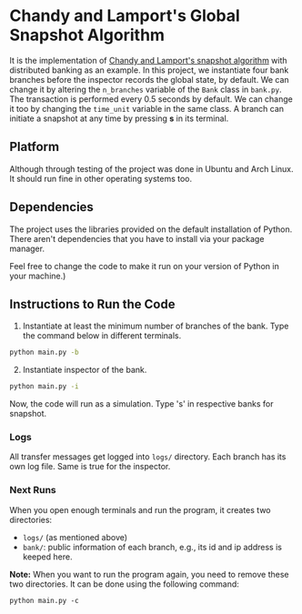 # Chandy and Lamport's Global Snapshot Algorithm

It is the implementation of [Chandy and Lamport's snapshot algorithm](https://lamport.azurewebsites.net/pubs/chandy.pdf) with distributed banking as an example.
In this project, we instantiate four bank branches before the inspector records the global state, by default.
We can change it by altering the `n_branches` variable of the `Bank` class in `bank.py`.
The transaction is performed every 0.5 seconds by default. We can change it too by changing the `time_unit` variable in the same class.
A branch can initiate a snapshot at any time by pressing **s** in its terminal.

## Platform
Although through testing of the project was done in Ubuntu and Arch Linux. It should run fine in other operating systems too.

## Dependencies

The project uses the libraries provided on the default installation of Python.
There aren't dependencies that you have to install via your package manager.
<!-- However, using the `Literal` type from the `typing` module makes the minimum supported version of Python 3.8.-->
Feel free to change the code to make it run on your version of Python in your machine.)

## Instructions to Run the Code

1. Instantiate at least the minimum number of branches of the bank.
Type the command below in different terminals.

```sh
python main.py -b
```

2. Instantiate inspector of the bank.
```bash
python main.py -i
```

Now, the code will run as a simulation. Type 's' in respective banks for snapshot.

### Logs

All transfer messages get logged into `logs/` directory. Each branch has its own log file. Same is true for the inspector.

### Next Runs
When you open enough terminals and run the program, it creates two directories:

- `logs/` (as mentioned above)
- `bank/`: public information of each branch, e.g., its id and ip address is keeped here.

**Note:** When you want to run the program again, you need to remove these two directories.
It can be done using the following command:
```shell
python main.py -c
```
